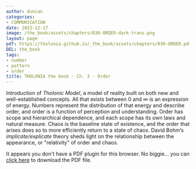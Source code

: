 ```yaml
---
author: duncan
categories:
- COMMUNICATION
date: 2022-12-17
image: /the_book/assets/chapters/030-ORDER-dark-trans.png
layout: page
pdf: https://tholonia.github.io/_the_book/assets/chapters/030-ORDER.pdf
DEL: the_book
tags:
- number
- pattern
- order
title: THOLONIA the book - Ch. 3 - Order
---
```


Introduction of *Tholonic Model*, a model of reality built on both new and well-established concepts.  All that exists between 0 and &infin; is an expression of energy.  Numbers represent the distribution of that energy and describe order, and order is a function of perception and understanding.  Order has scope and hierarchical dependence, and each scope has its own laws and natural measure.  Chaos is the baseline state of existence, and the order that arises does so to more efficiently return to a state of chaos.  David Bohm’s *implicate/explicate* theory sheds light on the relationship between the appearance, or "relativity" of order and chaos.

<!--more-->

<object data='{{ page.pdf }}#zoom=100%' width='100%' height='1000' type='application/pdf'><p>It appears you don't have a PDF plugin for this browser. No biggie... you can <a href='{{ page.pdf }}'> click here</a> to download the PDF file.</p></object>